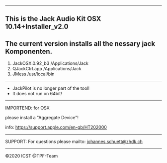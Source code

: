 -----------------------------------------------------------
This is the Jack Audio Kit OSX 10.14+Installer_v2.0
-----------------------------------------------------------
The current version installs all the nessary jack Komponenten.              
-----------------------------------------------------------                  
1. JackOSX.0.92_b3 /Applications/Jack
2. QJackCtrl.app  /Applications/Jack
3. JMess /usr/local/bin

------------------------------------------------
* JackPilot is no longer part of the tool!
* It does not run on 64bit!

------------------------------------------------
IMPORTEND: for OSX

please install a "Aggregate Device"!

info: https://support.apple.com/en-gb/HT202000

-------------------------------------------------
SUPPORT: 
For questions please mailto: johannes.schuett@zhdk.ch

------------------------------------------------
©2020 ICST @TPF-Team
